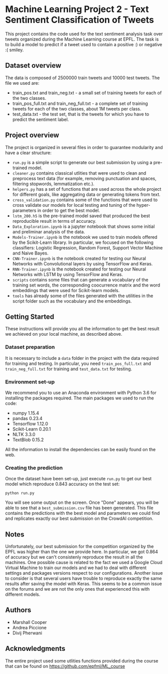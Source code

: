 # Machine Learning Project 2 - Text Sentiment Classification of Tweets

This project contains the code used for the text sentiment analysis task over tweets organized during the Machine Learning course at EPFL.
The task is to build a model to predict if a tweet used to contain a positive :) or negative :( smiley. 

## Dataset overview

The data is composed of 2500000 train tweets and 10000 test tweets. The file we used are:

 -  train_pos.txt and train_neg.txt - a small set of training tweets for each of the two classes.
 -  train_pos_full.txt and train_neg_full.txt - a complete set of training tweets for each of the two classes, about 1M tweets per class.
 -  test_data.txt - the test set, that is the tweets for which you have to predict the sentiment label.

## Project overview

The project is organized in several files in order to guarantee modularity and have a clear structure: 

 - `run.py` is a simple script to generate our best submission by using a pre-trained model.
 - `cleaner.py` contains classical utlities that were used to clean and preprocess text data (for example, removing punctuation and spaces, filtering stopwords, lemmatization etc.). 
 - `helpers.py` has a set of functions that are used across the whole project for different goals, like aggregating data or generating tokens from text.
 - `cross_validation.py` contains some of the functions that were used to cross validate our models for local testing and tuning of the hyper-parameters in order to get the best model.
 - `lstm_200.h5` is the pre-trained model saved that produced the best reproducible result in terms of accuracy. 
 - `Data_Exploration.ipynb` is a jupyter notebook that shows some initial and preliminar analysis of the data. 
 - `Models-Trainer.ipynb` is the notebook we used to train models offered by the Scikit-Learn library. In particular, we focused on the following classifiers: Logistic Regression, Random Forest, Support Vector Machine and Naive Bayes.  
 - `CNN-Trainer.ipynb` is the notebook created for testing our Neural Networks with Convolutional layers by using TensorFlow and Keras.
 - `RNN-Trainer.ipynb` is the notebook created for testing our Neural Networks with LSTM by using TensorFlow and Keras.
 - `scripts` contains some files that can generate a vocabulary of the training set words, the corresponding coocurrence matrix and the word embeddings that were used for Scikit-learn models.
 - `tools` has already some of the files generated with the utilities in the script folder such as the vocabulary and the embeddings.
 

## Getting Started

These instructions will provide you all the information to get the best result we achieved on your local machine, as described above.

### Dataset preparation 

It is necessary to include a `data` folder in the project with the data required for training and testing. In particular, you need `train_pos_full.txt` and `train_neg_full.txt` for training and `test_data.txt` for testing.
  
  
### Environment set-up

We recommend you to use an Anaconda environment with Python 3.6 for installing the packages required. The main packages we used to run the code:

- numpy 1.15.4
- pandas 0.23.4
- Tensorflow 1.12.0
- Scikit-Learn 0.20.1
- NLTK 3.3.0
- TextBlob 0.15.2

All the information to install the dependencies can be easily found on the web. 

### Creating the prediction

Once the dataset have been set-up, just execute `run.py` to get our best model which reproduce 0.843 accuracy on the test set:

```
python run.py
```

You will see some output on the screen. Once "Done" appears, you will be able to see that a `best_submission.csv` file has been generated. This file contains the predictions with the best model and parameters we could find and replicates exactly our best submission on the CrowdAI competition.

## Notes

Unfortunately, our best submission for the competition organized by the EPFL was higher than the one we provide here. In particular, we got 0.864 of accuracy but we can't consistenly reproduce the result in all the machines. One possible cause is related to the fact we used a Google Cloud Virtual Machine to train our models and we had to deal with different settings and packages versions respect to our configurations. Another issue to consider is that several users have trouble to reproduce exactly the same results after saving the model with Keras. This seems to be a common issue on the forums and we are not the only ones that experienced this with different models.

## Authors 

 - Marshall Cooper
 - Andrea Piccione
 - Divij Pherwani

## Acknowledgments

The entire project used some utlities functions provided during the course that can be found on https://github.com/epfml/ML_course
